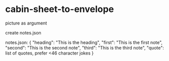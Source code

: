 # cabin-sheet-to-envelope

picture as argument

create notes.json

notes.json:
{
  "heading": "This is the heading",
  "first": "This is the first note",
  "second": "This is the second note",
  "third": "This is the third note",
  "quote": list of quotes, prefer <46 character jokes
}